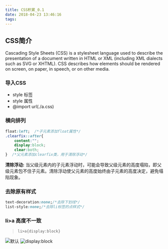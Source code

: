 ```yaml
---
title: CSS积累_0.1
date: 2018-04-23 13:46:16
tags:
---
```

## CSS简介
Cascading Style Sheets (CSS) is a stylesheet language used to describe the presentation of a document written in HTML or XML (including XML dialects such as SVG or XHTML). CSS describes how elements should be rendered on screen, on paper, in speech, or on other media. 

### 导入CSS
+ style 标签
+ style 属性
+ @import url(./a.css)

### 横向排列
``` css
float:left;  /*子元素添加float属性*/
.clearfix::after{
    content:"";
    display:block;
    clear:both;
}  /*父元素添加clearfix类，用于清除浮动*/
```
**清除浮动:** 当父级元素内的子元素浮动时，可能会导致父级元素的高度塌陷，即父级元素包不住子元素。清除浮动使父元素的高度始终由子元素的高度决定，避免塌陷现象。

### 去除原有样式
``` css
text-decoration:none;/*去除下划线*/
list-style:none;/*去除li标签的点样式*/
```

### li>a 高度不一致
>     li>a{display:block}

![默认](/images/liaWoutDisBlock.png)
![display:block](/images/liaWithDisBlock.png)



